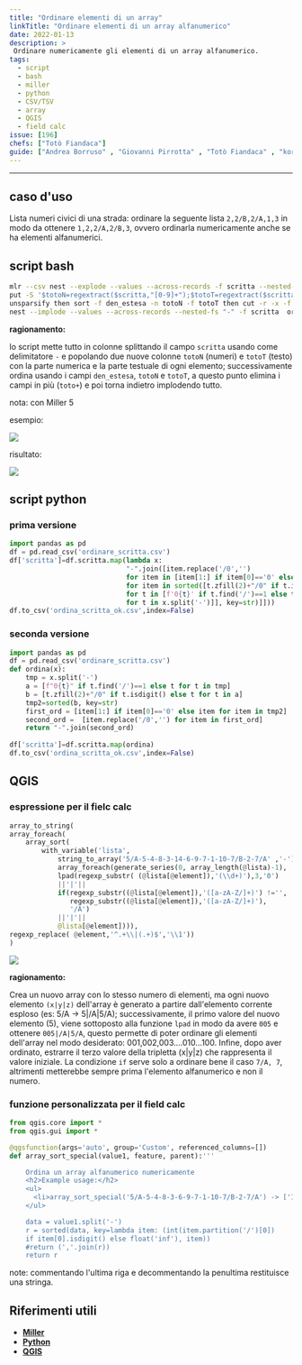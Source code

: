 ```yaml
---
title: "Ordinare elementi di un array"
linkTitle: "Ordinare elementi di un array alfanumerico"
date: 2022-01-13
description: >
 Ordinare numericamente gli elementi di un array alfanumerico.
tags:
  - script
  - bash
  - miller
  - python
  - CSV/TSV
  - array
  - QGIS
  - field calc
issue: [196]
chefs: ["Totò Fiandaca"]
guide: ["Andrea Borruso" , "Giovanni Pirrotta" , "Totò Fiandaca" , "korto19"]
---
```


---

## caso d'uso

Lista numeri civici di una strada: ordinare la seguente lista `2,2/B,2/A,1,3` in modo da ottenere `1,2,2/A,2/B,3`, ovvero ordinarla numericamente anche se ha elementi alfanumerici.

## script bash

```bash
mlr --csv nest --explode --values --across-records -f scritta --nested-fs "-" then \
put -S '$totoN=regextract($scritta,"[0-9]+");$totoT=regextract($scritta,"[a-zA-Z]+")' then \
unsparsify then sort -f den_estesa -n totoN -f totoT then cut -r -x -f "toto+" then \
nest --implode --values --across-records --nested-fs "-" -f scritta  ordinare_scritta.csv
```

**ragionamento:**

lo script mette tutto in colonne splittando il campo `scritta` usando come delimitatore `-` e popolando due nuove colonne `totoN` (numeri) e `totoT` (testo) con la parte numerica e la parte testuale di ogni elemento; successivamente ordina usando i campi `den_estesa`, `totoN` e `totoT`, a questo punto elimina i campi in più (`toto+`) e poi torna indietro implodendo tutto.

nota: con Miller 5

esempio:

![](https://user-images.githubusercontent.com/7631137/149374235-c0791747-d962-4f67-8a7f-b3ddf1b1704b.png)

risultato:

![](https://user-images.githubusercontent.com/7631137/149384324-d59e6837-ac44-4d7a-8506-d31c339f10b0.png)

## script python

### prima versione

```py
import pandas as pd
df = pd.read_csv('ordinare_scritta.csv')
df['scritta']=df.scritta.map(lambda x: 
                             "-".join([item.replace('/0','') 
                             for item in [item[1:] if item[0]=='0' else item 
                             for item in sorted([t.zfill(2)+"/0" if t.isdigit() else t 
                             for t in [f'0{t}' if t.find('/')==1 else t 
                             for t in x.split('-')]], key=str)]]))   
df.to_csv('ordina_scritta_ok.csv',index=False)
```
### seconda versione

```py
import pandas as pd
df = pd.read_csv('ordinare_scritta.csv')
def ordina(x):
    tmp = x.split('-')
    a = [f"0{t}" if t.find('/')==1 else t for t in tmp]
    b = [t.zfill(2)+"/0" if t.isdigit() else t for t in a]
    tmp2=sorted(b, key=str)
    first_ord = [item[1:] if item[0]=='0' else item for item in tmp2]
    second_ord =  [item.replace('/0','') for item in first_ord]
    return "-".join(second_ord)
    
df['scritta']=df.scritta.map(ordina)   
df.to_csv('ordina_scritta_ok.csv',index=False)
```
## QGIS

### espressione per il fielc calc

```py
array_to_string(
array_foreach(
	array_sort(
		with_variable('lista',
			string_to_array('5/A-5-4-8-3-14-6-9-7-1-10-7/B-2-7/A' ,'-'),
			array_foreach(generate_series(0, array_length(@lista)-1),
			lpad(regexp_substr( (@lista[@element]),'(\\d+)'),3,'0')
			||'|'||
			if(regexp_substr((@lista[@element]),'([a-zA-Z/]+)') !='',
			   regexp_substr((@lista[@element]),'([a-zA-Z/]+)'),
			   '/A')
			||'|'||
			@lista[@element]))),
regexp_replace( @element,'^.+\\|(.+)$','\\1'))
)
```
![](https://user-images.githubusercontent.com/7631137/149572994-80c4adbb-9d90-4894-9b6d-19eb4b178cd4.png)

**ragionamento:**

Crea un nuovo array con lo stesso numero di elementi, ma ogni nuovo elemento `(x|y|z)` dell'array è generato a partire dall'elemento corrente esploso (es: 5/A → 5|/A|5/A); successivamente, il primo valore del nuovo elemento (5), viene sottoposto alla funzione `lpad` in modo da avere `005` e ottenere `005|/A|5/A`, questo permette di poter ordinare gli elementi dell'array nel modo desiderato: 001,002,003....010...100. 
Infine, dopo aver ordinato, estrarre il terzo valore della tripletta (x|y|z) che rappresenta il valore iniziale.
La condizione `if` serve solo a ordinare bene il caso `7/A, 7`, altrimenti metterebbe sempre prima l'elemento alfanumerico e non il numero. 

### funzione personalizzata per il field calc

```python
from qgis.core import *
from qgis.gui import *

@qgsfunction(args='auto', group='Custom', referenced_columns=[])
def array_sort_special(value1, feature, parent):'''

    Ordina un array alfanumerico numericamente
    <h2>Example usage:</h2>
    <ul>
      <li>array_sort_special('5/A-5-4-8-3-6-9-7-1-10-7/B-2-7/A') -> ['1','2','3','4','5','5/A', '6','7','7/A','7/B','8','9','10']</li>
    </ul>

    data = value1.split('-')
    r = sorted(data, key=lambda item: (int(item.partition('/')[0])
    if item[0].isdigit() else float('inf'), item))
    #return (','.join(r))
    return r
```

note: commentando l'ultima riga e decommentando la penultima restituisce una stringa.

## Riferimenti utili

- [**Miller**](https://github.com/johnkerl/miller)
- [**Python**](https://www.python.org/)
- [**QGIS**](https://www.qgis.org/it/site/)